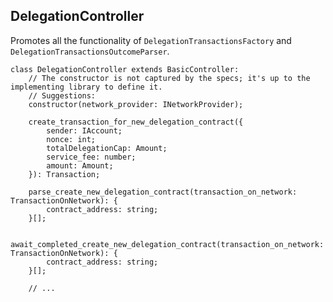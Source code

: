 ## DelegationController

Promotes all the functionality of `DelegationTransactionsFactory` and `DelegationTransactionsOutcomeParser`.

```
class DelegationController extends BasicController:
    // The constructor is not captured by the specs; it's up to the implementing library to define it.
    // Suggestions:
    constructor(network_provider: INetworkProvider);

    create_transaction_for_new_delegation_contract({
        sender: IAccount;
        nonce: int;
        totalDelegationCap: Amount;
        service_fee: number;
        amount: Amount;
    }): Transaction;

    parse_create_new_delegation_contract(transaction_on_network: TransactionOnNetwork): {
        contract_address: string;
    }[];

    await_completed_create_new_delegation_contract(transaction_on_network: TransactionOnNetwork): {
        contract_address: string;
    }[];

    // ...
```
